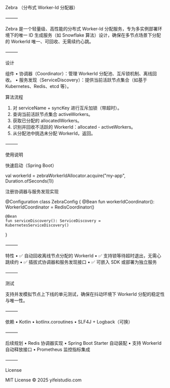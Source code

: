 Zebra （分布式 Worker-Id 分配器）

⸻

Zebra 是一个轻量级、高性能的分布式 Worker-Id 分配服务，专为多实例部署环境下的唯一 ID 生成服务（如 Snowflake 算法）设计，确保在多节点场景下分配的 WorkerId 唯一、可回收、无需续约心跳。

⸻

设计

组件
•	协调器（Coordinator）：管理 WorkerId 分配池、互斥锁机制、离线回收。
•	服务发现（ServiceDiscovery）：提供当前活跃节点集合（如基于 Kubernetes、Redis、etcd 等）。

算法流程
1.	对 serviceName + syncKey 进行互斥加锁（带超时）。
2.	查询当前活跃节点集合 activeWorkers。
3.	获取已分配的 allocatedWorkers。
4.	识别并回收不活跃的 WorkerId：allocated - activeWorkers。
5.	从分配池中挑选未分配 WorkerId，返回。

⸻

使用说明

快速启动（Spring Boot）

val workerId = zebraWorkerIdAllocator.acquire("my-app", Duration.ofSeconds(1))

注册协调器与服务发现实现

@Configuration
class ZebraConfig {
@Bean
fun workerIdCoordinator(): WorkerIdCoordinator = RedisCoordinator()

    @Bean
    fun serviceDiscovery(): ServiceDiscovery = KubernetesServiceDiscovery()
}


⸻

特性
•	✅ 自动回收离线节点分配的 WorkerId
•	✅ 支持锁等待超时退出，无需心跳续约
•	✅ 插拔式协调器和服务发现接口
•	✅ 可嵌入 SDK 或部署为独立服务

⸻

测试

支持并发模拟节点上下线的单元测试，确保在抖动环境下 WorkerId 分配的稳定性与唯一性。

⸻

依赖
•	Kotlin
•	kotlinx.coroutines
•	SLF4J + Logback（可换）

⸻

后续规划
•	Redis 协调器实现
•	Spring Boot Starter 自动装配
•	支持 WorkerId 自动释放接口
•	Prometheus 监控指标集成

⸻

License

MIT License © 2025 yifeistudio.com
